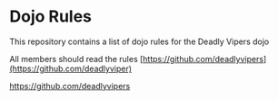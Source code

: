 Dojo Rules
==========

This repository contains a list of dojo rules for the Deadly Vipers dojo

All members should read the rules
[https://github.com/deadlyvipers](https://github.com/deadlyviper)

https://github.com/deadlyvipers

